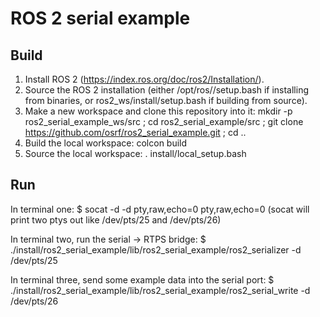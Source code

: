# ROS 2 serial example

## Build

1.  Install ROS 2 (https://index.ros.org/doc/ros2/Installation/).
1.  Source the ROS 2 installation (either /opt/ros/<rosdistro>/setup.bash if installing from binaries, or ros2_ws/install/setup.bash if building from source).
1.  Make a new workspace and clone this repository into it: mkdir -p ros2_serial_example_ws/src ; cd ros2_serial_example/src ; git clone https://github.com/osrf/ros2_serial_example.git ; cd ..
1.  Build the local workspace: colcon build
1.  Source the local workspace: . install/local_setup.bash

## Run

In terminal one:
$ socat -d -d pty,raw,echo=0 pty,raw,echo=0
(socat will print two ptys out like /dev/pts/25 and /dev/pts/26)

In terminal two, run the serial -> RTPS bridge:
$ ./install/ros2_serial_example/lib/ros2_serial_example/ros2_serializer -d /dev/pts/25

In terminal three, send some example data into the serial port:
$ ./install/ros2_serial_example/lib/ros2_serial_example/ros2_serial_write -d /dev/pts/26
